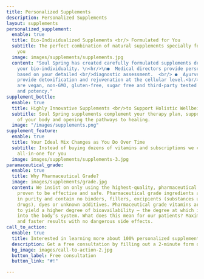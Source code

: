 ```yaml
---
title: Personalized Supplements
description: Personalized Supplements
layout: supplements
personalized_supplement:
  enable: true
  title: Bio-Individualized Supplements <br/> Formulated for You
  subtitle: The perfect combination of natural supplements specially formulated for
    you
  image: images/supplements/supplements.jpg
  content: "Soul Spring has created carefully formulated supplements designed to support
    your bio-individuality. \n<hr/>\n●  Medical directors provide personalized recommendations
    based on your detailed <br/>diagnostic assessment.  <br/> ●  Ayurvedic formulas
    provide detoxification and rejuvenation at the cellular level.<br/>  ●  All products
    are vegan, non-GMO, gluten-free, sugar free and third-party tested for purity
    and potency."
supplement_bottle:
  enable: true
  title: Highly Innovative Supplements <br/>to Support Holistic Wellbeing
  subtitle: Soul Spring supplements complement your therapy plan, supporting the detoxification
    of your body and opening the pathways to healing.
  image: "/images/supplements.png"
supplement_feature:
  enable: true
  title: Your Ideal Mix Changes as You Do Over Time
  subtitle: Instead of buying dozens of vitamins and subscriptions we customize an
    all-in-one for you
  image: images/supplements/supplements-3.jpg
paramaceutical_grade:
  enable: true
  title: Why Pharmaceutical Grade?
  image: images/supplements/grade.jpg
  content: We insist on only using the highest-quality, pharmaceutical grade nutrients
    proven to be effective and safe. Pharmaceutical grade ingredients are over 99%
    in purity and contain no binders, fillers, excipients (substances used to dilute
    drugs), dyes or unknown additives. Pharmaceutical grade vitamins are also formulated
    to yield a higher degree of bioavailability – the degree at which it is absorbed
    into the body’s system. What does this mean for our patients? Maximum health benefits
    and faster results with no dangerous side effects.
call_to_action:
  enable: true
  title: Interested in learning more about 100% personalized supplements?
  description: Get a free consultation by filling out a 2-minute form online today.
  bg_image: images/call-to-action-2.jpg
  button_label: Free consultation
  button_link: "#!"

---
```

